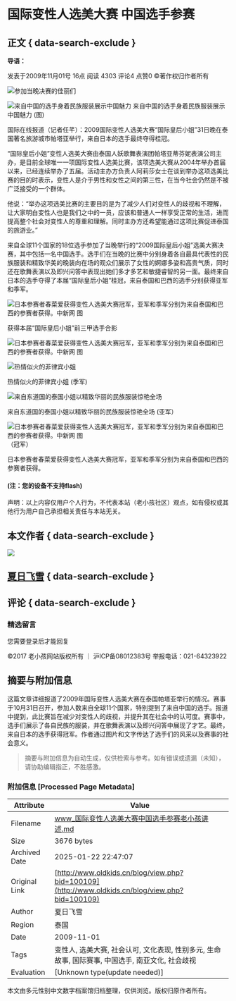 # 国际变性人选美大赛 中国选手参赛

## 正文 { data-search-exclude }


**导语：**

发表于2009年11月01号 16点 阅读 4303 评论4 点赞0 ©著作权归作者所有

![参加当晚决赛的佳丽们](http://img1.gtimg.com/news/pics/23125/23125442.jpg)

![来自中国的选手身着民族服装展示中国魅力](http://img1.gtimg.com/news/pics/23125/23125451.jpg) 来自中国的选手身着民族服装展示中国魅力 (图)

国际在线报道（记者任芊）：2009国际变性人选美大赛“国际皇后小姐”31日晚在泰国著名旅游城市帕塔亚举行，来自日本的选手最终夺得桂冠。

“国际皇后小姐”变性人选美大赛由泰国人妖歌舞表演团帕塔亚蒂芬妮表演公司主办，是目前全球唯一一项国际变性人选美比赛，该项选美大赛从2004年举办首届以来，已经连续举办了五届。活动主办方负责人阿莉莎女士在谈到举办这项选美比赛的目的时表示，变性人是介于男性和女性之间的第三性，在当今社会仍然是不被广泛接受的一个群体。

他说：“举办这项选美比赛的主要目的是为了减少人们对变性人的歧视和不理解，让大家明白变性人也是我们之中的一员，应该和普通人一样享受正常的生活，进而提高整个社会对变性人的尊重和理解。同时主办方还希望能通过这项比赛促进泰国的旅游业。”

来自全球11个国家的18位选手参加了当晚举行的“2009国际皇后小姐”选美大赛决赛，其中包括一名中国选手。选手们在当晚的比赛中分别身着各自最具代表性的民族服装和精致华美的晚装向在场的观众们展示了女性的婀娜多姿和高贵气质，同时还在歌舞表演以及即兴问答中表现出她们多才多艺和敏捷睿智的另一面。最终来自日本的选手夺得了本届“国际皇后小姐”桂冠，来自泰国和巴西的选手分别获得亚军和季军。

![日本参赛者春菜爱获得变性人选美大赛冠军，亚军和季军分别为来自泰国和巴西的参赛者获得。中新网 图](http://img1.gtimg.com/news/pics/23128/23128242.jpg)

获得本届“国际皇后小姐”前三甲选手合影

![日本参赛者春菜爱获得变性人选美大赛冠军，亚军和季军分别为来自泰国和巴西的参赛者获得。中新网 图](http://img1.gtimg.com/news/pics/23128/23128252.jpg)

![热情似火的菲律宾小姐](http://img1.gtimg.com/news/pics/23125/23125452.jpg)

热情似火的菲律宾小姐 (季军)

![来自东道国的泰国小姐以精致华丽的民族服装惊艳全场](http://img1.gtimg.com/news/pics/23125/23125443.jpg)

来自东道国的泰国小姐以精致华丽的民族服装惊艳全场 (亚军）

![日本参赛者春菜爱获得变性人选美大赛冠军，亚军和季军分别为来自泰国和巴西的参赛者获得。中新网 图](http://img1.gtimg.com/news/pics/23128/23128244.jpg) （冠军）

日本参赛者春菜爱获得变性人选美大赛冠军，亚军和季军分别为来自泰国和巴西的参赛者获得。

#### (注：您的设备不支持flash)

声明：以上内容仅用户个人行为，不代表本站（老小孩社区）观点，如有侵权或其他行为用户自己承担相关责任与本站无关。 

## 本文作者 { data-search-exclude }

[![](https://img1.oldkids.cn/static/portrait/3/38535.jpg)](/user/home.php?uid=15432)

## [夏日飞雪](/user/home.php?uid=15432) { data-search-exclude }

## 评论 { data-search-exclude }

### 精选留言

您需要登录后才能回复

©2017 老小孩网站版权所有 ｜ 沪ICP备08012383号 举报电话：021-64323922
<!-- tcd_original_link http://www.oldkids.cn/blog/view.php?bid=100109 -->


## 摘要与附加信息

<!-- tcd_abstract -->
这篇文章详细报道了2009年国际变性人选美大赛在泰国帕塔亚举行的情况。赛事于10月31日召开，参加人数来自全球11个国家，特别提到了来自中国的选手。报道中提到，此比赛旨在减少对变性人的歧视，并提升其在社会中的认可度。赛事中，选手们展示了各自民族的服装，并在歌舞表演以及即兴问答中展现了才艺。最终，来自日本的选手获得冠军。作者通过图片和文字传达了选手们的风采以及赛事的社会意义。
<!-- tcd_abstract_end -->

> 摘要与附加信息为自动生成，仅供检索与参考。如有错误或遗漏（未知），请协助编辑指正，不胜感激。

### 附加信息 [Processed Page Metadata]

| Attribute       | Value                                  |
|-----------------|----------------------------------------|
| Filename        | www_国际变性人选美大赛中国选手参赛老小孩讲述.md                             |
| Size            | 3676 bytes                           |
| Archived Date   | 2025-01-22 22:47:07                             |
| Original Link   | [http://www.oldkids.cn/blog/view.php?bid=100109](http://www.oldkids.cn/blog/view.php?bid=100109)                       |
| Author          | 夏日飞雪                               |
| Region          | 泰国                               |
| Date            | 2009-11-01                                 |
| Tags            | 变性人, 选美大赛, 社会认可, 文化表现, 性别多元, 生命故事, 国际赛事, 中国选手, 南亚文化, 社会歧视                                 |
| Evaluation            | [Unknown type(update needed)]                                 |
<!-- tcd_table_end -->

本文由多元性别中文数字档案馆归档整理，仅供浏览。版权归原作者所有。
